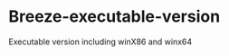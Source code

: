 Breeze-executable-version
=========================

Executable version including winX86 and winx64
